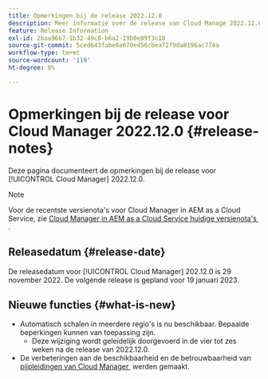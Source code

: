 ```yaml
---
title: Opmerkingen bij de release 2022.12.0
description: Meer informatie over de release van Cloud Manage 2022.12.0.
feature: Release Information
exl-id: 2baa96b7-1b32-49c0-b6a2-19b0e09f3c10
source-git-commit: 5ced643fabe0a670e456cbea72f9da8196ac774a
workflow-type: tm+mt
source-wordcount: '119'
ht-degree: 0%

---
```


# Opmerkingen bij de release voor Cloud Manager 2022.12.0 {#release-notes}

Deze pagina documenteert de opmerkingen bij de release voor [!UICONTROL Cloud Manager] 2022.12.0.

>[!NOTE]
>
>Voor de recentste versienota&#39;s voor Cloud Manager in AEM as a Cloud Service, zie [&#x200B; Cloud Manager in AEM as a Cloud Service huidige versienota&#39;s &#x200B;](https://experienceleague.adobe.com/nl/docs/experience-manager-cloud-service/content/release-notes/cloud-manager/current).

## Releasedatum {#release-date}

De releasedatum voor [!UICONTROL Cloud Manager] 202.12.0 is 29 november 2022. De volgende release is gepland voor 19 januari 2023.

## Nieuwe functies {#what-is-new}

* Automatisch schalen in meerdere regio&#39;s is nu beschikbaar. Bepaalde beperkingen kunnen van toepassing zijn.
   * Deze wijziging wordt geleidelijk doorgevoerd in de vier tot zes weken na de release van 2022.12.0.
* De verbeteringen aan de beschikbaarheid en de betrouwbaarheid van [&#x200B; pijpleidingen van Cloud Manager &#x200B;](/help/overview/ci-cd-pipelines.md) werden gemaakt.
